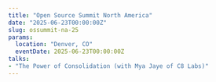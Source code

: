 ```yaml
---
title: "Open Source Summit North America"
date: "2025-06-23T00:00:00Z"
slug: ossummit-na-25
params:
  location: "Denver, CO"
  eventDate: 2025-06-23T00:00:00Z
talks:
- "The Power of Consolidation (with Mya Jaye of C8 Labs)"
---
```

